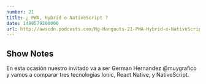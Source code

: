 ```yaml
---
number: 21
title: ¿ PWA, Hybrid o NativeScript ?
date: 1498579200000
url: http://awscdn.podcasts.com/Ng-Hangouts-21-PWA-Hybrid-o-NativeScript--4cf3.mp3
---
```


## Show Notes

En esta ocasión nuestro invitado va a ser  German Hernandez @muygrafico y vamos a comparar tres tecnologias Ionic, React Native, y NativeScript.
